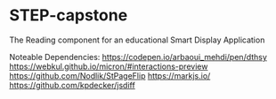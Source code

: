 # STEP-capstone
The Reading component for an educational Smart Display Application

Noteable Dependencies:
https://codepen.io/arbaoui_mehdi/pen/dthsy
https://webkul.github.io/micron/#interactions-preview
https://github.com/Nodlik/StPageFlip
https://markjs.io/
https://github.com/kpdecker/jsdiff
